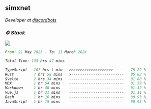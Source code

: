 <h2>simxnet</h2>
<p><em>Developer at <a href="https://github.com/dbotslist">discordbots</a></p>

### ⚙️ Stack
![](https://skillicons.dev/icons?i=git,docker,js,ts,cloudflare,css,deno,express,cpp,rust,arduino,graphql,html,nestjs,react,apollo,bash,lua,nextjs,nodejs,ps,powershell,neovim,postgres,tailwind,prisma)

<!--START_SECTION:waka-->

```rust
From: 21 May 2023 - To: 11 March 2024

Total Time: 135 hrs 47 mins

TypeScript   107 hrs 1 min   >>>>>>>>>>>>>>>>>>>>-----   78.22 %
Rust         7 hrs 58 mins   >------------------------   05.83 %
Svelte       2 hrs 34 mins   -------------------------   01.88 %
MDX          1 hr 54 mins    -------------------------   01.39 %
Markdown     1 hr 48 mins    -------------------------   01.32 %
Vue.js       1 hr 31 mins    -------------------------   01.11 %
Bash         1 hr 16 mins    -------------------------   00.93 %
JavaScript   1 hr 15 mins    -------------------------   00.93 %
```

<!--END_SECTION:waka-->


<!--
<p align="center">
     <a href="https://discord.gg/HhybNhchcC"><img src="https://invidget.switchblade.xyz/sejc7TnX6N" align="center" ><a>
</p> 
-->
